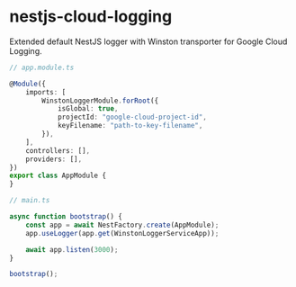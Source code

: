 # nestjs-cloud-logging

Extended default NestJS logger with Winston transporter for Google Cloud
Logging.

```typescript
// app.module.ts

@Module({
    imports: [
        WinstonLoggerModule.forRoot({
            isGlobal: true,
            projectId: "google-cloud-project-id",
            keyFilename: "path-to-key-filename",
        }),
    ],
    controllers: [],
    providers: [],
})
export class AppModule {
}
```

```typescript
// main.ts

async function bootstrap() {
    const app = await NestFactory.create(AppModule);
    app.useLogger(app.get(WinstonLoggerServiceApp));

    await app.listen(3000);
}

bootstrap();
```

